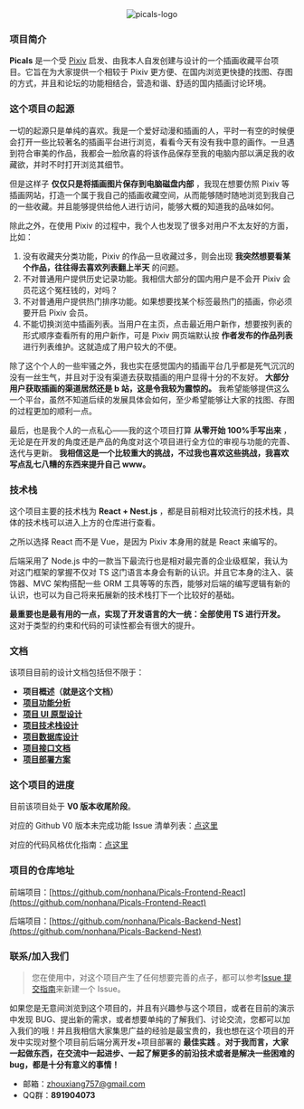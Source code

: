 <div align="center">
   <img src="https://common-1319721118.cos.ap-shanghai.myqcloud.com/picgo/logo.png" alt="picals-logo" />
</div>

### 项目简介

**Picals** 是一个受 [Pixiv](https://www.pixiv.net) 启发、由我本人自发创建与设计的一个插画收藏平台项目。它旨在为大家提供一个相较于 Pixiv 更方便、在国内浏览更快捷的找图、存图的方式，并且和论坛的功能相结合，营造和谐、舒适的国内插画讨论环境。

### 这个项目の起源

一切的起源只是单纯的喜欢。我是一个爱好动漫和插画的人，平时一有空的时候便会打开一些比较著名的插画平台进行浏览，看看今天有没有我中意的画作。一旦遇到符合审美的作品，我都会一脸欣喜的将该作品保存至我的电脑内部以满足我的收藏欲，并时不时打开浏览其细节。

但是这样子 **仅仅只是将插画图片保存到电脑磁盘内部** ，我现在想要仿照 Pixiv 等插画网站，打造一个属于我自己的插画收藏空间，从而能够随时随地浏览到我自己的一些收藏。并且能够提供给他人进行访问，能够大概的知道我的品味如何。

除此之外，在使用 Pixiv 的过程中，我个人也发现了很多对用户不太友好的方面，比如：

1. 没有收藏夹分类功能，Pixiv 的作品一旦收藏过多，则会出现 **我突然想要看某个作品，往往得去喜欢列表翻上半天** 的问题。
2. 不对普通用户提供历史记录功能。我相信大部分的国内用户是不会开 Pixiv 会员花这个冤枉钱的，对吗？
3. 不对普通用户提供热门排序功能。如果想要找某个标签最热门的插画，你必须要开启 Pixiv 会员。
4. 不能切换浏览中插画列表。当用户在主页，点击最近用户新作，想要按列表的形式顺序查看所有的用户新作，可是 Pixiv 网页端默认按 **作者发布的作品列表** 进行列表维护。这就造成了用户较大的不便。

除了这个个人的一些牢骚之外，我也实在感觉国内的插画平台几乎都是死气沉沉的没有一丝生气，并且对于没有渠道去获取插画的用户显得十分的不友好。 **大部分用户获取插画的渠道居然还是 b 站，这是令我较为震惊的。** 我希望能够提供这么一个平台，虽然不知道后续的发展具体会如何，至少希望能够让大家的找图、存图的过程更加的顺利一点。

最后，也是我个人的一点私心——我的这个项目打算 **从零开始 100%手写出来** ，无论是在开发的角度还是产品的角度对这个项目进行全方位的审视与功能的完善、迭代与更新。 **我相信这是一个比较重大的挑战，不过我也喜欢这些挑战，我喜欢写点乱七八糟的东西来提升自己 www。**

### 技术栈

这个项目主要的技术栈为 **React + Nest.js** ，都是目前相对比较流行的技术栈，具体的技术栈可以进入上方的仓库进行查看。

之所以选择 React 而不是 Vue，是因为 Pixiv 本身用的就是 React 来编写的。

后端采用了 Node.js 中的一款当下最流行也是相对最完善的企业级框架，我认为对这门框架的掌握不仅对 TS 这门语言本身会有新的认识。并且它本身的注入、装饰器、MVC 架构搭配一些 ORM 工具等等的东西，能够对后端的编写逻辑有新的认识，也可以为自己将来拓展新的技术栈打下一个比较好的基础。

**最重要也是最有用的一点，实现了开发语言的大一统：全部使用 TS 进行开发。** 这对于类型的约束和代码的可读性都会有很大的提升。

### 文档

该项目目前的设计文档包括但不限于：

- **项目概述（就是这个文档）**
- [**项目功能分析**](https://nonhana.xyz/2024/03/12/picals-about/Picals%E9%A1%B9%E7%9B%AE%E5%8A%9F%E8%83%BD%E5%88%86%E6%9E%90/)
- [**项目 UI 原型设计**](https://nonhana.xyz/2024/03/12/picals-about/Picals%E9%A1%B9%E7%9B%AEUI%E5%8E%9F%E5%9E%8B%E8%AE%BE%E8%AE%A1/)
- [**项目技术栈设计**](https://nonhana.xyz/2024/03/12/picals-about/Picals%E9%A1%B9%E7%9B%AE%E6%8A%80%E6%9C%AF%E6%A0%88%E8%AE%BE%E8%AE%A1/)
- [**项目数据库设计**](https://nonhana.xyz/2024/03/15/picals-about/Picals%E6%95%B0%E6%8D%AE%E5%BA%93%E8%AE%BE%E8%AE%A1%E6%96%87%E6%A1%A3/)
- [**项目接口文档**](https://picals.apifox.cn)
- [**项目部署方案**](https://nonhana.xyz/2024/06/03/picals-about/Picals%E9%A1%B9%E7%9B%AE%E9%83%A8%E7%BD%B2%E6%96%B9%E6%A1%88/)

### 这个项目的进度

目前该项目处于 **V0 版本收尾阶段**。

对应的 Github V0 版本未完成功能 Issue 清单列表：[点这里](https://github.com/nonhana/Picals-Frontend-React/issues/58)

对应的代码风格优化指南：[点这里](https://github.com/nonhana/Picals-Frontend-React/issues/59)

### 项目的仓库地址

前端项目：[https://github.com/nonhana/Picals-Frontend-React](https://github.com/nonhana/Picals-Frontend-React)

后端项目：[https://github.com/nonhana/Picals-Backend-Nest](https://github.com/nonhana/Picals-Backend-Nest)

### 联系/加入我们

> 您在使用中，对这个项目产生了任何想要完善的点子，都可以参考[Issue 提交指南](https://github.com/nonhana/Picals-Frontend-React/issues/60)来新建一个 Issue。

如果您是无意间浏览到这个项目的，并且有兴趣参与这个项目，或者在目前的演示中发现 BUG、提出新的需求，或者想要单纯的了解我们、讨论交流，您都可以加入我们的哦！并且我相信大家集思广益的经验是最宝贵的，我也想在这个项目的开发中实现对整个项目前后端分离开发+项目部署的 **最佳实践** 。**对于我而言，大家一起做东西，在交流中一起进步、一起了解更多的前沿技术或者是解决一些困难的 bug，都是十分有意义的事情！**

- 邮箱：[zhouxiang757@gmail.com](mailto:zhouxiang757@gmail.com)
- QQ群：**891904073**
